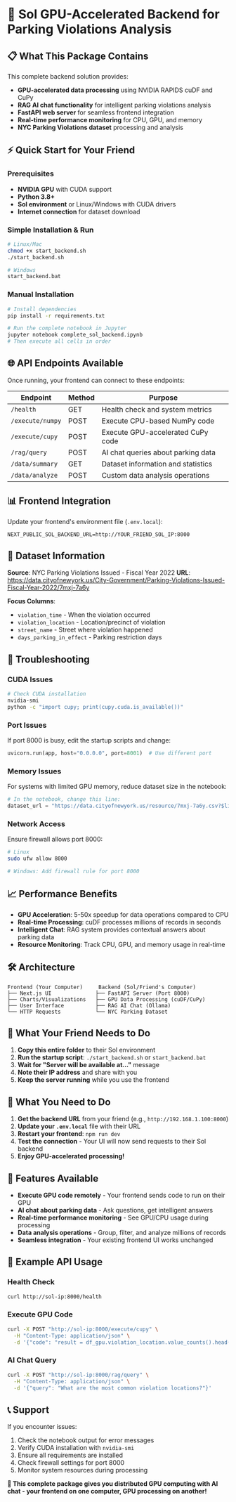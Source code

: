 # 🚀 Sol GPU-Accelerated Backend for Parking Violations Analysis

## 📋 What This Package Contains

This complete backend solution provides:
- **GPU-accelerated data processing** using NVIDIA RAPIDS cuDF and CuPy
- **RAG AI chat functionality** for intelligent parking violations analysis  
- **FastAPI web server** for seamless frontend integration
- **Real-time performance monitoring** for CPU, GPU, and memory
- **NYC Parking Violations dataset** processing and analysis

## ⚡ Quick Start for Your Friend

### Prerequisites
- **NVIDIA GPU** with CUDA support
- **Python 3.8+** 
- **Sol environment** or Linux/Windows with CUDA drivers
- **Internet connection** for dataset download

### Simple Installation & Run
```bash
# Linux/Mac
chmod +x start_backend.sh
./start_backend.sh

# Windows
start_backend.bat
```

### Manual Installation
```bash
# Install dependencies
pip install -r requirements.txt

# Run the complete notebook in Jupyter
jupyter notebook complete_sol_backend.ipynb
# Then execute all cells in order
```

## 🌐 API Endpoints Available

Once running, your frontend can connect to these endpoints:

| Endpoint | Method | Purpose |
|----------|--------|---------|
| `/health` | GET | Health check and system metrics |
| `/execute/numpy` | POST | Execute CPU-based NumPy code |
| `/execute/cupy` | POST | Execute GPU-accelerated CuPy code |
| `/rag/query` | POST | AI chat queries about parking data |
| `/data/summary` | GET | Dataset information and statistics |
| `/data/analyze` | POST | Custom data analysis operations |

## 📊 Frontend Integration

Update your frontend's environment file (`.env.local`):
```env
NEXT_PUBLIC_SOL_BACKEND_URL=http://YOUR_FRIEND_SOL_IP:8000
```

## 🎯 Dataset Information

**Source**: NYC Parking Violations Issued - Fiscal Year 2022
**URL**: https://data.cityofnewyork.us/City-Government/Parking-Violations-Issued-Fiscal-Year-2022/7mxj-7a6y

**Focus Columns**:
- `violation_time` - When the violation occurred
- `violation_location` - Location/precinct of violation  
- `street_name` - Street where violation happened
- `days_parking_in_effect` - Parking restriction days

## 🔧 Troubleshooting

### CUDA Issues
```bash
# Check CUDA installation
nvidia-smi
python -c "import cupy; print(cupy.cuda.is_available())"
```

### Port Issues
If port 8000 is busy, edit the startup scripts and change:
```python
uvicorn.run(app, host="0.0.0.0", port=8001)  # Use different port
```

### Memory Issues
For systems with limited GPU memory, reduce dataset size in the notebook:
```python
# In the notebook, change this line:
dataset_url = "https://data.cityofnewyork.us/resource/7mxj-7a6y.csv?$limit=50000"  # Smaller limit
```

### Network Access
Ensure firewall allows port 8000:
```bash
# Linux
sudo ufw allow 8000

# Windows: Add firewall rule for port 8000
```

## 📈 Performance Benefits

- **GPU Acceleration**: 5-50x speedup for data operations compared to CPU
- **Real-time Processing**: cuDF processes millions of records in seconds
- **Intelligent Chat**: RAG system provides contextual answers about parking data
- **Resource Monitoring**: Track CPU, GPU, and memory usage in real-time

## 🛠️ Architecture

```
Frontend (Your Computer)     Backend (Sol/Friend's Computer)
├── Next.js UI              ├── FastAPI Server (Port 8000)
├── Charts/Visualizations   ├── GPU Data Processing (cuDF/CuPy)
├── User Interface          ├── RAG AI Chat (Ollama)
└── HTTP Requests           └── NYC Parking Dataset
```

## 📝 What Your Friend Needs to Do

1. **Copy this entire folder** to their Sol environment
2. **Run the startup script**: `./start_backend.sh` or `start_backend.bat`  
3. **Wait for "Server will be available at..."** message
4. **Note their IP address** and share with you
5. **Keep the server running** while you use the frontend

## 📡 What You Need to Do

1. **Get the backend URL** from your friend (e.g., `http://192.168.1.100:8000`)
2. **Update your `.env.local`** file with their URL
3. **Restart your frontend**: `npm run dev`
4. **Test the connection** - Your UI will now send requests to their Sol backend
5. **Enjoy GPU-accelerated processing!**

## 🎉 Features Available

- **Execute GPU code remotely** - Your frontend sends code to run on their GPU
- **AI chat about parking data** - Ask questions, get intelligent answers
- **Real-time performance monitoring** - See GPU/CPU usage during processing
- **Data analysis operations** - Group, filter, and analyze millions of records
- **Seamless integration** - Your existing frontend UI works unchanged

## 🔗 Example API Usage

### Health Check
```bash
curl http://sol-ip:8000/health
```

### Execute GPU Code
```bash
curl -X POST "http://sol-ip:8000/execute/cupy" \
  -H "Content-Type: application/json" \
  -d '{"code": "result = df_gpu.violation_location.value_counts().head(5)", "operation_type": "cupy"}'
```

### AI Chat Query
```bash
curl -X POST "http://sol-ip:8000/rag/query" \
  -H "Content-Type: application/json" \
  -d '{"query": "What are the most common violation locations?"}'
```

## 📞 Support

If you encounter issues:
1. Check the notebook output for error messages
2. Verify CUDA installation with `nvidia-smi`
3. Ensure all requirements are installed
4. Check firewall settings for port 8000
5. Monitor system resources during processing

**🎯 This complete package gives you distributed GPU computing with AI chat - your frontend on one computer, GPU processing on another!**
